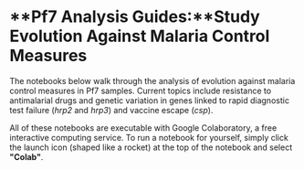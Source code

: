 # **Pf7 Analysis Guides:**Study Evolution Against Malaria Control Measures

The notebooks below walk through the analysis of evolution against malaria control measures in Pf7 samples.  Current topics include resistance to antimalarial drugs and genetic variation in genes linked to rapid diagnostic test failure (*hrp2* and *hrp3*) and vaccine escape (*csp*). 

All of these notebooks are executable with Google Colaboratory, a free interactive computing service. To run a notebook for yourself, simply click the launch icon (shaped like a rocket) at the top of the notebook and select **"Colab"**. 

```{tableofcontents}
```